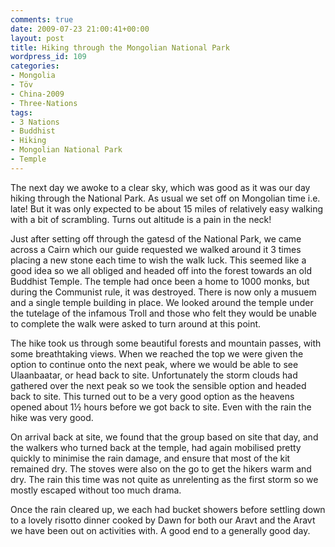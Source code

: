 ```yaml
---
comments: true
date: 2009-07-23 21:00:41+00:00
layout: post
title: Hiking through the Mongolian National Park
wordpress_id: 109
categories:
- Mongolia
- Töv
- China-2009
- Three-Nations
tags:
- 3 Nations
- Buddhist
- Hiking
- Mongolian National Park
- Temple
---
```


The next day we awoke to a clear sky, which was good as it was our day hiking through the National Park. As usual we set off on Mongolian time i.e. late! But it was only expected to be about 15 miles of relatively easy walking with a bit of scrambling. Turns out altitude is a pain in the neck!

Just after setting off through the gatesd of the National Park, we came across a Cairn which our guide requested we walked around it 3 times placing a new stone each time to wish the walk luck. This seemed like a good idea so we all obliged and headed off into the forest towards an old Buddhist Temple. The temple had once been a home to 1000 monks, but during the Communist rule, it was destroyed. There is now only a musuem and a single temple building in place. We looked around the temple under the tutelage of the infamous Troll and those who felt they would be unable to complete the walk were asked to turn around at this point.

The hike took us through some beautiful forests and mountain passes, with some breathtaking views. When we reached the top we were given the option to continue onto the next peak, where we would be able to see Ulaanbaatar, or head back to site. Unfortunately the storm clouds had gathered over the next peak so we took the sensible option and headed back to site. This turned out to be a very good option as the heavens opened about 1½ hours before we got back to site. Even with the rain the hike was very good.

On arrival back at site, we found that the group based on site that day, and the walkers who turned back at the temple, had again mobilised pretty quickly to minimise the rain damage, and ensure that most of the kit remained dry. The stoves were also on the go to get the hikers warm and dry. The rain this time was not quite as unrelenting as the first storm so we mostly escaped without too much drama.

Once the rain cleared up, we each had bucket showers before settling down to a lovely risotto dinner cooked by Dawn for both our Aravt and the Aravt we have been out on activities with. A good end to a generally good day.
